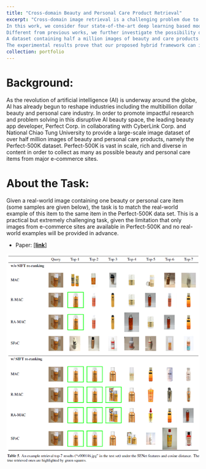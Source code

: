 ```yaml
---
title: "Cross-domain Beauty and Personal Care Product Retrieval"
excerpt: "Cross-domain image retrieval is a challenging problem due to the data variations between the real-world images and advertisement images.
In this work, we consider four state-of-the-art deep learning based model to extract the high-level features combining with four feature pooling strategies.
Different from previous works, we further investigate the possibility of integrating the classical feature descriptors.
A dataset containing half a million images of beauty and care products (Perfect-500k) is utilized for our experiments.
The experimental results prove that our proposed hybrid framework can improve the mAP@7 between 3\% and 10\% in contrast with retrieval methods only utilizing deep features. Product pictures from different domains are show in (a) and (b) below. <br/><img src='/images/beauty_ai.png'>"
collection: portfolio
---
```

# Background:
As the revolution of artificial intelligence (AI) is underway around the globe, AI has already begun to reshape industries including the multibillion dollar beauty and personal care industry. In order to promote impactful research and problem solving in this disruptive AI beauty space, the leading beauty app developer, Perfect Corp. in collaborating with CyberLink Corp. and National Chiao Tung University to provide a large-scale image dataset of over half million images of beauty and personal care products, namely the Perfect-500K dataset. Perfect-500K is vast in scale, rich and diverse in content in order to collect as many as possible beauty and personal care items from major e-commerce sites.


# About the Task:
Given a real-world image containing one beauty or personal care item (some samples are given below), the task is to match the real-world example of this item to the same item in the Perfect-500K data set. This is a practical but extremely challenging task, given the limitation that only images from e-commerce sites are available in Perfect-500K and no real-world examples will be provided in advance.

* Paper: [[**link**]](https://thtang.github.io/files/CROSS_DOMAIN_BEAUTY_AND_PERSONAL_CARE_PRODUCT_RETRIEVAL.pdf)


<img src='/images/beauty_ai2.png'>
